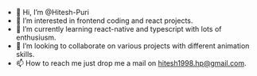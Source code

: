 - 👋 Hi, I’m @Hitesh-Puri
- 👀 I’m interested in frontend coding and react projects.
- 🌱 I’m currently learning react-native and typescript with lots of enthusiusm.
- 💞️ I’m looking to collaborate on various projects with different animation skills.
- 📫 How to reach me just drop me a mail on hitesh1998.hp@gmail.com.

<!---
Hitesh-Puri/Hitesh-Puri is a ✨ special ✨ repository because its `README.md` (this file) appears on your GitHub profile.
You can click the Preview link to take a look at your changes.
--->
